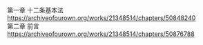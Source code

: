 第一章 十二条基本法 https://archiveofourown.org/works/21348514/chapters/50848240                                                        
第二章 前言 https://archiveofourown.org/works/21348514/chapters/50876788
